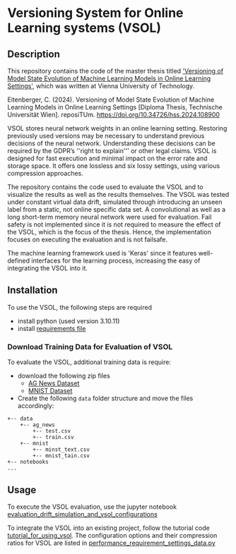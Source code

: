 # Versioning System for Online Learning systems (VSOL)

## Description

This repository contains the code of the master thesis titled
['Versioning of Model State Evolution of Machine Learning Models in Online Learning Settings'](https://doi.org/10.34726/hss.2024.108900),
which was written at Vienna University of Technology.

Eitenberger, C. (2024). Versioning of Model State Evolution of Machine Learning Models in Online Learning Settings [Diploma Thesis, Technische Universität Wien]. reposiTUm. https://doi.org/10.34726/hss.2024.108900

VSOL stores neural network weights in an online learning setting.
Restoring previously used versions may be necessary to understand previous decisions of the neural network.
Understanding these decisions can be required by the GDPR’s ''right to explain''' or other
legal claims.
VSOL is designed for fast execution and minimal impact on the error rate and storage space.
It offers one lossless and six lossy settings, using various compression approaches.

The repository contains the code used to evaluate the VSOL and to visualize the results
as well as the results themselves.
The VSOL was tested under constant virtual data drift, simulated through introducing an unseen label
from a static, not online specific data set.
A convolutional as well as a long short-term memory neural network were used for evaluation.
Fail safety is not implemented since it is not required to measure the effect of the VSOL,
which is the focus of the thesis.
Hence, the implementation focuses on executing the evaluation and is not failsafe.

The machine learning framework used is 'Keras' since it features well-defined interfaces
for the learning process, increasing the easy of integrating the VSOL into it.

## Installation

To use the VSOL, the following steps are required

* install python (used version 3.10.11)
* install [requirements file](requirements.txt)

### Download Training Data for Evaluation of VSOL

To evaluate the VSOL, additional training data is require:

* download the following zip files
    * [AG News Dataset](https://www.kaggle.com/code/ishandutta/ag-news-classification-lstm/input)
    * [MNIST Dataset](https://www.kaggle.com/datasets/oddrationale/mnist-in-csv/data)
* Create the following `data` folder structure and move the files accordingly:

```
+-- data
    +-- ag_news
        +-- test.csv
        +-- train.csv
    +-- mnist
        +-- minst_text.csv
        +-- mnist_tain.csv
+-- notebooks 
...
```

## Usage

To execute the VSOL evaluation, use the jupyter notebook
[evaluation_drift_simulation_and_vsol_configurations](./notebooks/evaluation_drift_simulation_and_vsol_configurations.ipynb)

To integrate the VSOL into an existing project, follow the tutorial code
[tutorial_for_using_vsol](./src/tutorial_for_using_vsol.py).
The configuration options and their compression ratios for VSOL are listed in
[performance_requirement_settings_data.py](./src/compression_pipeline_test_runner/performance_requirement_settings_data.py)

